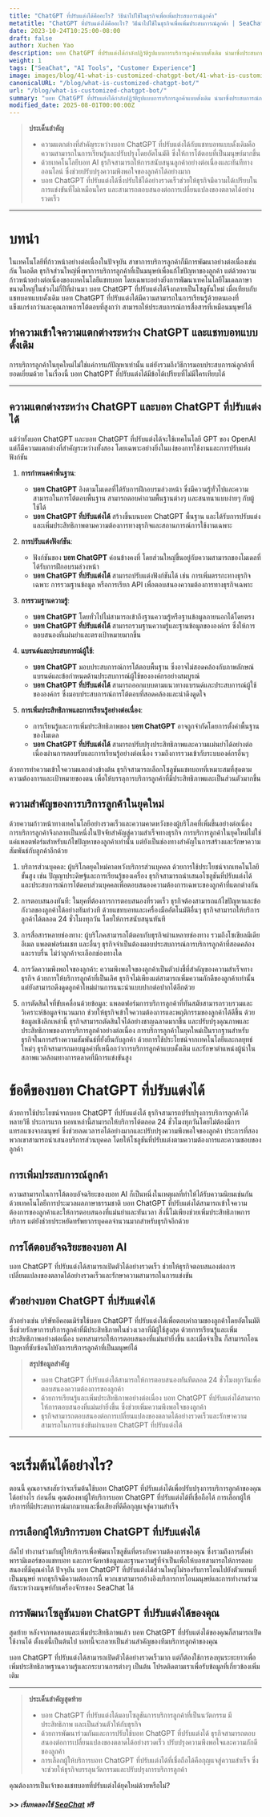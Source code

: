 ```yaml
---
title: "ChatGPT ที่ปรับแต่งได้คืออะไร? วิธีนำไปใช้ในธุรกิจเพื่อเพิ่มประสบการณ์ลูกค้า"
metatitle: "ChatGPT ที่ปรับแต่งได้คืออะไร? วิธีนำไปใช้ในธุรกิจเพื่อเพิ่มประสบการณ์ลูกค้า | SeaChat: ซีรีส์แชทบอทยุคใหม่"
date: 2023-10-24T10:25:00-08:00
draft: false
author: Xuchen Yao
description: บอท ChatGPT ที่ปรับแต่งได้กำลังปฏิวัติรูปแบบการบริการลูกค้าแบบดั้งเดิม นำมาซึ่งประสบการณ์การบริการลูกค้าที่เป็นมนุษย์และมีประสิทธิภาพมากขึ้น จากการวิเคราะห์เชิงลึกและกรณีศึกษา เราแสดงให้เห็นถึงวิธีใช้ประโยชน์จากเทคโนโลยีใหม่นี้เพื่อปรับปรุงความพึงพอใจของลูกค้า และช่วยให้ธุรกิจรักษาความสามารถในการแข่งขันในสภาพแวดล้อมทางการตลาดที่เปลี่ยนแปลงตลอดเวลา ธุรกิจสามารถเรียนรู้ว่าด้วยการปรับใช้ที่รวดเร็วและการใช้ประโยชน์จากบอท ChatGPT ที่ปรับแต่งได้อย่างมีประสิทธิภาพ พวกเขาสามารถให้การสนับสนุนลูกค้าอย่างต่อเนื่องและทันเวลา ซึ่งกลายเป็นองค์ประกอบสำคัญของการบริการลูกค้าในยุคใหม่
weight: 1
tags: ["SeaChat", "AI Tools", "Customer Experience"]
image: images/blog/41-what-is-customized-chatgpt-bot/41-what-is-customized-chatgpt-bot.png
canonicalURL: "/blog/what-is-customized-chatgpt-bot/"
url: "/blog/what-is-customized-chatgpt-bot/"
summary: "บอท ChatGPT ที่ปรับแต่งได้กำลังปฏิวัติรูปแบบการบริการลูกค้าแบบดั้งเดิม นำมาซึ่งประสบการณ์การบริการลูกค้าที่เป็นมนุษย์และมีประสิทธิภาพมากขึ้น จากการวิเคราะห์เชิงลึกและกรณีศึกษา เราแสดงให้เห็นถึงวิธีใช้ประโยชน์จากเทคโนโลยีใหม่นี้เพื่อปรับปรุงความพึงพอใจของลูกค้า และช่วยให้ธุรกิจรักษาความสามารถในการแข่งขันในสภาพแวดล้อมทางการตลาดที่เปลี่ยนแปลงตลอดเวลา ธุรกิจสามารถเรียนรู้ว่าด้วยการปรับใช้ที่รวดเร็วและการใช้ประโยชน์จากบอท ChatGPT ที่ปรับแต่งได้อย่างมีประสิทธิภาพ พวกเขาสามารถให้การสนับสนุนลูกค้าอย่างต่อเนื่องและทันเวลา ซึ่งกลายเป็นองค์ประกอบสำคัญของการบริการลูกค้าในยุคใหม่"
modified_date: 2025-08-01T00:00:00Z
---
```



> **ประเด็นสำคัญ**
> - ความแตกต่างที่สำคัญระหว่างบอท ChatGPT ที่ปรับแต่งได้กับแชทบอทแบบดั้งเดิมคือความสามารถในการเรียนรู้และปรับปรุงโดยอัตโนมัติ ซึ่งให้การโต้ตอบที่เป็นมนุษย์มากขึ้น
> - ด้วยเทคโนโลยีบอท AI ธุรกิจสามารถให้การสนับสนุนลูกค้าอย่างต่อเนื่องและทันทีทางออนไลน์ ซึ่งช่วยปรับปรุงความพึงพอใจของลูกค้าได้อย่างมาก
> - บอท ChatGPT ที่ปรับแต่งได้ซึ่งปรับใช้ได้อย่างรวดเร็วช่วยให้ธุรกิจมีความได้เปรียบในการแข่งขันที่ไม่เหมือนใคร และสามารถตอบสนองต่อการเปลี่ยนแปลงของตลาดได้อย่างรวดเร็ว

---

# บทนำ

ในเทคโนโลยีที่ก้าวหน้าอย่างต่อเนื่องในปัจจุบัน สาขาการบริการลูกค้าก็มีการพัฒนาอย่างต่อเนื่องเช่นกัน ในอดีต ธุรกิจส่วนใหญ่พึ่งพาการบริการลูกค้าที่เป็นมนุษย์เพื่อแก้ไขปัญหาของลูกค้า แต่ด้วยความก้าวหน้าอย่างต่อเนื่องของเทคโนโลยีแชทบอท โดยเฉพาะอย่างยิ่งการพัฒนาเทคโนโลยีโมเดลภาษาขนาดใหญ่ในช่วงไม่กี่ปีที่ผ่านมา บอท ChatGPT ที่ปรับแต่งได้จึงกลายเป็นโซลูชันใหม่ เมื่อเทียบกับแชทบอทแบบดั้งเดิม บอท ChatGPT ที่ปรับแต่งได้มีความสามารถในการเรียนรู้ด้วยตนเองที่แข็งแกร่งกว่าและคุณภาพการโต้ตอบที่สูงกว่า สามารถให้ประสบการณ์การสื่อสารที่เหมือนมนุษย์ได้

## ทำความเข้าใจความแตกต่างระหว่าง ChatGPT และแชทบอทแบบดั้งเดิม

การบริการลูกค้าในยุคใหม่ไม่ใช่แค่การแก้ปัญหาเท่านั้น แต่ยังรวมถึงวิธีการมอบประสบการณ์ลูกค้าที่ยอดเยี่ยมด้วย ในเรื่องนี้ บอท ChatGPT ที่ปรับแต่งได้มีข้อได้เปรียบที่ไม่มีใครเทียบได้

---

## ความแตกต่างระหว่าง ChatGPT และบอท ChatGPT ที่ปรับแต่งได้

แม้ว่าทั้งบอท ChatGPT และบอท ChatGPT ที่ปรับแต่งได้จะใช้เทคโนโลยี GPT ของ OpenAI แต่ก็มีความแตกต่างที่สำคัญระหว่างทั้งสอง โดยเฉพาะอย่างยิ่งในแง่ของการใช้งานและการปรับแต่งฟังก์ชัน

1. **การกำหนดค่าพื้นฐาน**:
   - **บอท ChatGPT** อิงตามโมเดลที่ได้รับการฝึกอบรมล่วงหน้า ซึ่งมีความรู้ทั่วไปและความสามารถในการโต้ตอบพื้นฐาน สามารถตอบคำถามพื้นฐานต่างๆ และสนทนาแบบง่ายๆ กับผู้ใช้ได้
   - **บอท ChatGPT ที่ปรับแต่งได้** สร้างขึ้นบนบอท ChatGPT พื้นฐาน และได้รับการปรับแต่งและเพิ่มประสิทธิภาพตามความต้องการทางธุรกิจและสถานการณ์การใช้งานเฉพาะ

2. **การปรับแต่งฟังก์ชัน**:
   - ฟังก์ชันของ **บอท ChatGPT** ค่อนข้างคงที่ โดยส่วนใหญ่ขึ้นอยู่กับความสามารถของโมเดลที่ได้รับการฝึกอบรมล่วงหน้า
   - **บอท ChatGPT ที่ปรับแต่งได้** สามารถปรับแต่งฟังก์ชันได้ เช่น การเพิ่มตรรกะทางธุรกิจเฉพาะ การรวมฐานข้อมูล หรือการเรียก API เพื่อตอบสนองความต้องการทางธุรกิจเฉพาะ

3. **การรวมฐานความรู้**:
   - **บอท ChatGPT** โดยทั่วไปไม่สามารถเข้าถึงฐานความรู้หรือฐานข้อมูลภายนอกได้โดยตรง
   - **บอท ChatGPT ที่ปรับแต่งได้** สามารถรวมฐานความรู้และฐานข้อมูลขององค์กร ซึ่งให้การตอบสนองที่แม่นยำและตรงเป้าหมายมากขึ้น

4. **แบรนด์และประสบการณ์ผู้ใช้**:
   - **บอท ChatGPT** มอบประสบการณ์การโต้ตอบพื้นฐาน ซึ่งอาจไม่สอดคล้องกับภาพลักษณ์แบรนด์และข้อกำหนดด้านประสบการณ์ผู้ใช้ขององค์กรอย่างสมบูรณ์
   - **บอท ChatGPT ที่ปรับแต่งได้** สามารถออกแบบตามแนวทางแบรนด์และประสบการณ์ผู้ใช้ขององค์กร ซึ่งมอบประสบการณ์การโต้ตอบที่สอดคล้องและน่าดึงดูดใจ

5. **การเพิ่มประสิทธิภาพและการเรียนรู้อย่างต่อเนื่อง**:
   - การเรียนรู้และการเพิ่มประสิทธิภาพของ **บอท ChatGPT** อาจถูกจำกัดโดยการตั้งค่าพื้นฐานของโมเดล
   - **บอท ChatGPT ที่ปรับแต่งได้** สามารถปรับปรุงประสิทธิภาพและความแม่นยำได้อย่างต่อเนื่องผ่านการตอบรับและการเรียนรู้อย่างต่อเนื่อง รวมถึงการรวมเข้ากับระบบองค์กรอื่นๆ

ด้วยการทำความเข้าใจความแตกต่างข้างต้น ธุรกิจสามารถเลือกโซลูชันแชทบอทที่เหมาะสมที่สุดตามความต้องการและเป้าหมายของตน เพื่อให้บรรลุการบริการลูกค้าที่มีประสิทธิภาพและเป็นส่วนตัวมากขึ้น


## ความสำคัญของการบริการลูกค้าในยุคใหม่

ด้วยความก้าวหน้าทางเทคโนโลยีอย่างรวดเร็วและความคาดหวังของผู้บริโภคที่เพิ่มขึ้นอย่างต่อเนื่อง การบริการลูกค้าจึงกลายเป็นหนึ่งในปัจจัยสำคัญสู่ความสำเร็จทางธุรกิจ การบริการลูกค้าในยุคใหม่ไม่ใช่แค่แพลตฟอร์มสำหรับแก้ไขปัญหาของลูกค้าเท่านั้น แต่ยังเป็นช่องทางสำคัญในการสร้างและรักษาความสัมพันธ์กับลูกค้าอีกด้วย

1. บริการส่วนบุคคล: ผู้บริโภคยุคใหม่คาดหวังบริการส่วนบุคคล ด้วยการใช้ประโยชน์จากเทคโนโลยีขั้นสูง เช่น ปัญญาประดิษฐ์และการเรียนรู้ของเครื่อง ธุรกิจสามารถนำเสนอโซลูชันที่ปรับแต่งได้และประสบการณ์การโต้ตอบส่วนบุคคลเพื่อตอบสนองความต้องการเฉพาะของลูกค้าที่แตกต่างกัน

2. การตอบสนองทันที: ในยุคที่ต้องการการตอบสนองที่รวดเร็ว ธุรกิจต้องสามารถแก้ไขปัญหาและข้อกังวลของลูกค้าได้อย่างทันท่วงที ด้วยแชทบอทและเครื่องมืออัตโนมัติอื่นๆ ธุรกิจสามารถให้บริการลูกค้าได้ตลอด 24 ชั่วโมงทุกวัน โดยให้การสนับสนุนทันที

3. การสื่อสารหลายช่องทาง: ผู้บริโภคสามารถโต้ตอบกับธุรกิจผ่านหลายช่องทาง รวมถึงโซเชียลมีเดีย อีเมล แพลตฟอร์มแชท และอื่นๆ ธุรกิจจำเป็นต้องมอบประสบการณ์การบริการลูกค้าที่สอดคล้องและราบรื่น ไม่ว่าลูกค้าจะเลือกช่องทางใด

4. การวัดความพึงพอใจของลูกค้า: ความพึงพอใจของลูกค้าเป็นตัวบ่งชี้ที่สำคัญของความสำเร็จทางธุรกิจ ด้วยการให้บริการลูกค้าที่เป็นเลิศ ธุรกิจไม่เพียงแต่สามารถเพิ่มความภักดีของลูกค้าเท่านั้น แต่ยังสามารถดึงดูดลูกค้าใหม่ผ่านการแนะนำแบบปากต่อปากได้อีกด้วย

5. การตัดสินใจที่ขับเคลื่อนด้วยข้อมูล: แพลตฟอร์มการบริการลูกค้าที่ทันสมัยสามารถรวบรวมและวิเคราะห์ข้อมูลจำนวนมาก ช่วยให้ธุรกิจเข้าใจความต้องการและพฤติกรรมของลูกค้าได้ดีขึ้น ด้วยข้อมูลเชิงลึกเหล่านี้ ธุรกิจสามารถตัดสินใจได้อย่างชาญฉลาดมากขึ้น และปรับปรุงคุณภาพและประสิทธิภาพของการบริการลูกค้าอย่างต่อเนื่อง
การบริการลูกค้าในยุคใหม่เป็นรากฐานสำหรับธุรกิจในการสร้างความสัมพันธ์ที่ยั่งยืนกับลูกค้า ด้วยการใช้ประโยชน์จากเทคโนโลยีและกลยุทธ์ใหม่ๆ ธุรกิจสามารถมอบมูลค่าที่เหนือกว่าการบริการลูกค้าแบบดั้งเดิม และรักษาตำแหน่งผู้นำในสภาพแวดล้อมทางการตลาดที่มีการแข่งขันสูง


# ข้อดีของบอท ChatGPT ที่ปรับแต่งได้

ด้วยการใช้ประโยชน์จากบอท ChatGPT ที่ปรับแต่งได้ ธุรกิจสามารถปรับปรุงการบริการลูกค้าได้หลายวิธี ประการแรก บอทเหล่านี้สามารถให้บริการได้ตลอด 24 ชั่วโมงทุกวันโดยไม่ต้องมีการแทรกแซงจากมนุษย์ ซึ่งช่วยลดเวลารอได้อย่างมากและปรับปรุงความพึงพอใจของลูกค้า ประการที่สอง พวกเขาสามารถนำเสนอบริการส่วนบุคคล โดยให้โซลูชันที่ปรับแต่งตามความต้องการและความชอบของลูกค้า

## การเพิ่มประสบการณ์ลูกค้า

ความสามารถในการโต้ตอบอัจฉริยะของบอท AI ก็เป็นหนึ่งในเหตุผลที่ทำให้ได้รับความนิยมเช่นกัน ด้วยเทคโนโลยีการประมวลผลภาษาธรรมชาติ บอท ChatGPT ที่ปรับแต่งได้สามารถเข้าใจความต้องการของลูกค้าและให้การตอบสนองที่แม่นยำและทันเวลา สิ่งนี้ไม่เพียงช่วยเพิ่มประสิทธิภาพการบริการ แต่ยังช่วยประหยัดทรัพยากรบุคคลจำนวนมากสำหรับธุรกิจอีกด้วย

## การโต้ตอบอัจฉริยะของบอท AI

บอท ChatGPT ที่ปรับแต่งได้สามารถเปิดตัวได้อย่างรวดเร็ว ช่วยให้ธุรกิจตอบสนองต่อการเปลี่ยนแปลงของตลาดได้อย่างรวดเร็วและรักษาความสามารถในการแข่งขัน

## ตัวอย่างบอท ChatGPT ที่ปรับแต่งได้

ตัวอย่างเช่น บริษัทอีคอมเมิร์ซใช้บอท ChatGPT ที่ปรับแต่งได้เพื่อตอบคำถามของลูกค้าโดยอัตโนมัติ ซึ่งช่วยรักษาการบริการลูกค้าที่มีประสิทธิภาพในช่วงเวลาที่มีผู้ใช้สูงสุด ด้วยการเรียนรู้และเพิ่มประสิทธิภาพอย่างต่อเนื่อง บอทสามารถให้การตอบสนองที่แม่นยำยิ่งขึ้น และเมื่อจำเป็น ก็สามารถโอนปัญหาที่ซับซ้อนไปยังการบริการลูกค้าที่เป็นมนุษย์ได้


> **สรุปข้อมูลสำคัญ**
> - บอท ChatGPT ที่ปรับแต่งได้สามารถให้การตอบสนองทันทีตลอด 24 ชั่วโมงทุกวันเพื่อตอบสนองความต้องการของลูกค้า
> - ด้วยการเรียนรู้และเพิ่มประสิทธิภาพอย่างต่อเนื่อง บอท ChatGPT ที่ปรับแต่งได้สามารถให้การตอบสนองที่แม่นยำยิ่งขึ้น ซึ่งช่วยเพิ่มความพึงพอใจของลูกค้า
> - ธุรกิจสามารถตอบสนองต่อการเปลี่ยนแปลงของตลาดได้อย่างรวดเร็วและรักษาความสามารถในการแข่งขันผ่านบอท ChatGPT ที่ปรับแต่งได้

---

# จะเริ่มต้นได้อย่างไร?

ตอนนี้ คุณอาจสงสัยว่าจะเริ่มต้นใช้บอท ChatGPT ที่ปรับแต่งได้เพื่อปรับปรุงการบริการลูกค้าของคุณได้อย่างไร ก่อนอื่น คุณต้องหาผู้ให้บริการบอท ChatGPT ที่ปรับแต่งได้ที่เชื่อถือได้ การเลือกผู้ให้บริการที่มีประสบการณ์มากมายและชื่อเสียงที่ดีคือกุญแจสู่ความสำเร็จ

## การเลือกผู้ให้บริการบอท ChatGPT ที่ปรับแต่งได้

ถัดไป ทำงานร่วมกับผู้ให้บริการเพื่อพัฒนาโซลูชันที่ตรงกับความต้องการของคุณ ซึ่งรวมถึงการตั้งค่าพารามิเตอร์ของแชทบอท และการจัดหาข้อมูลและฐานความรู้ที่จำเป็นเพื่อให้บอทสามารถให้การตอบสนองที่มีคุณค่าได้ ปัจจุบัน บอท ChatGPT ที่ปรับแต่งได้ส่วนใหญ่ไม่รองรับการโอนไปยังตัวแทนที่เป็นมนุษย์ หากธุรกิจมีความต้องการนี้ พวกเขาสามารถอ้างอิงบริการการโอนมนุษย์และการทำงานร่วมกันระหว่างมนุษย์กับเครื่องจักรของ SeaChat ได้

## การพัฒนาโซลูชันบอท ChatGPT ที่ปรับแต่งได้ของคุณ

สุดท้าย หลังจากทดสอบและเพิ่มประสิทธิภาพแล้ว บอท ChatGPT ที่ปรับแต่งได้ของคุณก็สามารถเปิดใช้งานได้ ตั้งแต่นี้เป็นต้นไป บอทนี้จะกลายเป็นส่วนสำคัญของทีมบริการลูกค้าของคุณ

บอท ChatGPT ที่ปรับแต่งได้สามารถเปิดตัวได้อย่างรวดเร็วมาก แต่ก็ต้องใช้การลงทุนระยะยาวเพื่อเพิ่มประสิทธิภาพฐานความรู้และกระบวนการต่างๆ เป็นต้น โปรดติดตามเราเพื่อรับข้อมูลที่เกี่ยวข้องเพิ่มเติม

---

> **ประเด็นสำคัญสุดท้าย**
> - บอท ChatGPT ที่ปรับแต่งได้มอบโซลูชันการบริการลูกค้าที่เป็นนวัตกรรม มีประสิทธิภาพ และเป็นส่วนตัวให้กับธุรกิจ
> - ด้วยการพัฒนาร่วมกันและการปรับใช้บอท ChatGPT ที่ปรับแต่งได้ ธุรกิจสามารถตอบสนองต่อการเปลี่ยนแปลงของตลาดได้อย่างรวดเร็ว ปรับปรุงความพึงพอใจและความภักดีของลูกค้า
> - การเลือกผู้ให้บริการบอท ChatGPT ที่ปรับแต่งได้ที่เชื่อถือได้คือกุญแจสู่ความสำเร็จ ซึ่งจะช่วยให้ธุรกิจบรรลุนวัตกรรมและปรับปรุงการบริการลูกค้า



คุณต้องการเป็นเจ้าของแชทบอทที่ปรับแต่งได้ยุคใหม่ด้วยหรือไม่?

##### >> เริ่มทดลองใช้ [SeaChat](https://chat.seasalt.ai/?utm_source=blog) ฟรี